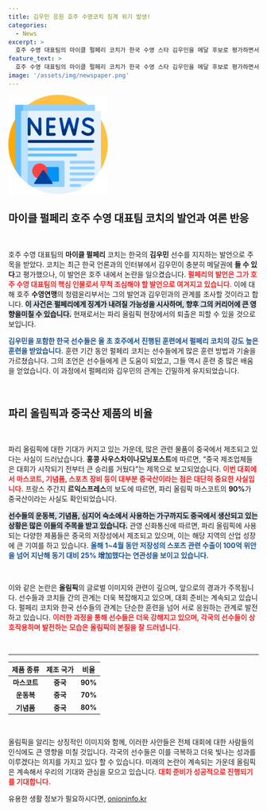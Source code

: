 ```yaml
---
title: 김우민 응원 호주 수영코치 징계 위기 발생!
categories:
  - News
excerpt: >
  호주 수영 대표팀의 마이클 펄페리 코치가 한국 수영 스타 김우민을 메달 후보로 평가하면서 자국 내 여론의 뭇매를 맞고 있다. 호주 수영연맹의 조사가 예고된 가운데, 펄페리 코치는 올림픽에 집중하겠다고 밝혔다.
feature_text: >
  호주 수영 대표팀의 마이클 펄페리 코치가 한국 수영 스타 김우민을 메달 후보로 평가하면서 자국 내 여론의 뭇매를 맞고 있다. 호주 수영연맹의 조사가 예고된 가운데, 펄페리 코치는 올림픽에 집중하겠다고 밝혔다.
image: '/assets/img/newspaper.png'
---
```


<p><img src="/assets/img/newspaper.png" alt="kimp 속보" /></p>

<h2 data-ke-size="size26">마이클 펄페리 호주 수영 대표팀 코치의 발언과 여론 반응</h2>

<p data-ke-size="size16">&nbsp;</p>

<p>호주 수영 대표팀의 <strong>마이클 펄페리</strong> 코치는 한국의 <strong>김우민</strong> 선수를 지지하는 발언으로 주목을 받았다. 코치는 최근 한국 언론과의 인터뷰에서 김우민이 충분히 메달권에 <strong>들 수 있다</strong>고 평가했으나, 이 발언은 호주 내에서 논란을 일으켰습니다. <b><span style="color: #ee2323;">펄페리의 발언은 그가 호주 수영 대표팀의 핵심 인물로서 무척 조심해야 할 발언으로 여겨지고 있습니다.</span></b> 이에 대해 호주 <strong>수영연맹</strong>의 청렴윤리부서는 그의 발언과 김우민과의 관계를 조사할 것이라고 합니다. <b><span style="background-color: #21538527;">이 사건은 펄페리에게 징계가 내려질 가능성을 시사하며, 향후 그의 커리어에 큰 영향을미칠 수 있습니다.</span></b> 현재로서는 파리 올림픽 현장에서의 퇴출은 피할 수 있을 것으로 보입니다. </p>

<p><b><span style="color: #1a5490;">김우민을 포함한 한국 선수들은 올 초 호주에서 진행된 훈련에서 펄페리 코치의 강도 높은 훈련을 받았습니다.</span></b> 훈련 기간 동안 펄페리 코치는 선수들에게 많은 훈련 방법과 기술을 가르쳤습니다. 그의 조언은 선수들에게 큰 도움이 되었고, 그들 역시 훈련 중 많은 배움을 얻었습니다. 이 과정에서 펄페리와 김우민의 관계는 긴밀하게 유지되었습니다.</p>

<p data-ke-size="size16">&nbsp;</p>

<h2 data-ke-size="size26">파리 올림픽과 중국산 제품의 비율</h2>

<p data-ke-size="size16">&nbsp;</p>

<p>파리 올림픽에 대한 기대가 커지고 있는 가운데, 많은 관련 물품이 중국에서 제조되고 있다는 사실이 드러났습니다. <strong>홍콩 사우스차이나모닝포스트</strong>에 따르면, “중국 제조업체들은 대회가 시작되기 전부터 큰 승리를 거뒀다”는 제목으로 보고되었습니다. <b><span style="color: #ee2323;">이번 대회에서 마스코트, 기념품, 스포츠 장비 등이 대부분 중국산이라는 점은 대단히 중요한 사실입니다.</span></b> 프랑스 주간지 <strong>르익스프레스</strong>의 보도에 따르면, 파리 올림픽 마스코트의 <strong>90%</strong>가 중국산이라는 사실도 확인되었습니다. </p>

<p><b><span style="background-color: #21538527;">선수들의 운동복, 기념품, 심지어 숙소에서 사용하는 가구까지도 중국에서 생산되고 있는 상황은 많은 이들의 주목을 받고 있습니다.</span></b> 관영 신화통신에 따르면, 파리 올림픽에 사용되는 다양한 제품들은 중국의 저장성에서 제조되고 있으며, 이는 해당 지역의 산업 성장에 큰 기여를 하고 있습니다. <b><span style="color: #1a5490;">올해 1~4월 동안 저장성의 스포츠 관련 수출이 100억 위안을 넘어 지난해 동기 대비 25% 增加했다는 연관성을 보이고 있습니다.</span></b> </p>

<p data-ke-size="size16">&nbsp;</p>

<p>이와 같은 논란은 <strong>올림픽</strong>의 글로벌 이미지와 관련이 깊으며, 앞으로의 경과가 주목됩니다. 선수들과 코치들 간의 관계는 더욱 복잡해지고 있으며, 대회 준비는 계속되고 있습니다. 펄페리 코치와 한국 선수들의 관계는 단순한 훈련을 넘어 서로 응원하는 관계로 발전하고 있습니다. <b><span style="color: #ee2323;">이러한 과정을 통해 선수들은 더욱 강해지고 있으며, 각국의 선수들이 상호작용하며 발전하는 모습은 올림픽의 본질을 잘 드러냅니다.</span></b> </p>

<p data-ke-size="size16">&nbsp;</p> 

<hr />

<table style="width: 100%; border-collapse: collapse;">
    <thead>
        <tr>
            <th style="text-align: center;">제품 종류</th>
            <th style="text-align: center;">제조 국가</th>
            <th style="text-align: center;">비율</th>
        </tr>
    </thead>
    <tbody>
        <tr>
            <td style="text-align: center; height: 17px;"><b>마스코트</b></td>
            <td style="text-align: center; height: 17px;"><b>중국</b></td>
            <td style="text-align: center; height: 17px;"><b>90%</b></td>
        </tr>
        <tr>
            <td style="text-align: center; height: 17px;"><b>운동복</b></td>
            <td style="text-align: center; height: 17px;"><b>중국</b></td>
            <td style="text-align: center; height: 17px;"><b>70%</b></td>
        </tr>
        <tr>
            <td style="text-align: center; height: 17px;"><b>기념품</b></td>
            <td style="text-align: center; height: 17px;"><b>중국</b></td>
            <td style="text-align: center; height: 17px;"><b>80%</b></td>
        </tr>
    </tbody>
</table>

<p data-ke-size="size16">&nbsp;</p> 

<p>올림픽을 알리는 상징적인 이미지와 함께, 이러한 사안들은 전체 대회에 대한 사람들의 인식에도 큰 영향을 미칠 것입니다. 각국의 선수들은 이를 극복하고 더욱 빛나는 성과를 이루겠다는 의지를 가지고 있다 할 수 있습니다. 미래의 논란이 계속되는 가운데 올림픽은 계속해서 우리의 기대와 관심을 모으고 있습니다. <b><span style="color: #ee2323;">대회 준비가 성공적으로 진행되기를 기대합니다.</span></b></p>
유용한 생활 정보가 필요하시다면, <a href="https://onioninfo.kr" rel="dofollow">onioninfo.kr</a>


